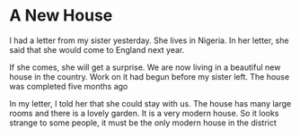 # A New House

I had a letter from my sister yesterday. She lives in Nigeria. In her letter, she said that she would come to England next year.

If she comes, she will get a surprise. We are now living in a beautiful new house in the country. Work on it had begun before my sister
left. The house was completed five months ago

In my letter, I told her that she could stay with us. The house has many large rooms and there is a lovely garden. It is a very modern house. So it looks strange to some people, it must be the only modern house in the district
